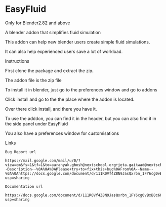 # EasyFluid

Only for Blender2.82 and above

A blender addon that simplifies fluid simulation

This addon can help new blender users create simple fluid simulations.

It can also help experienced users save a lot of workload.

Instructions

  First clone the package and extract the zip.

  The addon file is the zip file

  To install it in blender, just go to the preferences window and go to addons

  Click install and go to the the place where the addon is located.

  Over there click install, and there you have it.

  To use the adddon, you can find it in the header, 
  but you can also find it in the side panel under EasyFluid

  You also have a preferences window for customisations

Links

	Bug Report url

	https://mail.google.com/mail/u/0/?view=cm&fs=1&tf=1&to=aaranyak.ghosh@nextschool.org+jeta.gaikwad@nextschool.org&su=Bug+Report&body=Dear+EasyFluid+Developers%0AI+want+to+report+a+bug%0AThis+bug+happens+in+the+Preferences/3d+View/Side+panel%0A%0A--Description--%0A%0A%0APlease+try+to+fix+this+bug%0AFrom%0A--Name--%0A%0Ahttps://docs.google.com/document/d/111R0Vf4Z8N9JasQxrbn_1FY6cg0vBxB0c6U_NXYHgOY/edit?usp=sharing
	
	Documentation url
	
	https://docs.google.com/document/d/111R0Vf4Z8N9JasQxrbn_1FY6cg0vBxB0c6U_NXYHgOY/edit?usp=sharing

